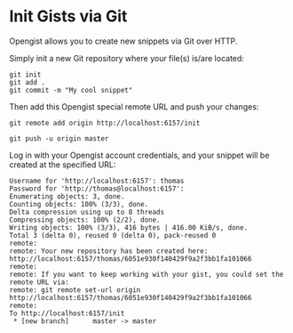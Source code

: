 # Init Gists via Git

Opengist allows you to create new snippets via Git over HTTP.

Simply init a new Git repository where your file(s) is/are located:

```shell
git init
git add .
git commit -m "My cool snippet"
```

Then add this Opengist special remote URL and push your changes:

```shell
git remote add origin http://localhost:6157/init

git push -u origin master
```

Log in with your Opengist account credentials, and your snippet will be created at the specified URL:

```shell
Username for 'http://localhost:6157': thomas
Password for 'http://thomas@localhost:6157':
Enumerating objects: 3, done.
Counting objects: 100% (3/3), done.
Delta compression using up to 8 threads
Compressing objects: 100% (2/2), done.
Writing objects: 100% (3/3), 416 bytes | 416.00 KiB/s, done.
Total 3 (delta 0), reused 0 (delta 0), pack-reused 0
remote:
remote: Your new repository has been created here: http://localhost:6157/thomas/6051e930f140429f9a2f3bb1fa101066
remote:
remote: If you want to keep working with your gist, you could set the remote URL via:
remote: git remote set-url origin http://localhost:6157/thomas/6051e930f140429f9a2f3bb1fa101066
remote:
To http://localhost:6157/init
 * [new branch]      master -> master
```
